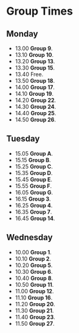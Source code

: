 # Group Times

## Monday

- 13.00 **Group 9**.
- 13.10 **Group 10**.
- 13.20 **Group 13**.
- 13.30 **Group 15**.
- 13.40 Free.
- 13.50 **Group 18**.
- 14.00 **Group 17**.
- 14.10 **Group 19**.
- 14.20 **Group 22**.
- 14.30 **Group 24**.
- 14.40 **Group 25**.
- 14.50 **Group 26**.

## Tuesday

- 15.05 **Group A**.
- 15.15 **Group B**.
- 15.25 **Group C**.
- 15.35 **Group D**.
- 15.45 **Group E**.
- 15.55 **Group F**.
- 16.05 **Group G**.
- 16.15 **Group 3**.
- 16.25 **Group 4**.
- 16.35 **Group 7**.
- 16.45 **Group 14**.

## Wednesday

- 10.00 **Group 1**.
- 10.10 **Group 2**.
- 10.20 **Group 5**.
- 10.30 **Group 6**.
- 10.40 **Group 8**.
- 10.50 **Group 11**.
- 11.00 **Group 12**.
- 11.10 **Group 16**.
- 11.20 **Group 20**.
- 11.30 **Group 21**.
- 11.40 **Group 23**.
- 11.50 **Group 27**.